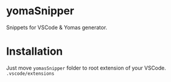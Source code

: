 # yomaSnipper
Snippets for VSCode &amp; Yomas generator.

# Installation
Just move `yomasSnipper` folder to root extension of your VSCode.
`.vscode/extensions`
